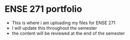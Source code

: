 # ENSE 271 portfolio

- This is where i am uploading my files for ENSE 271
- I will update this throughout the semester
- the content will be reviewed at the end of the semester
